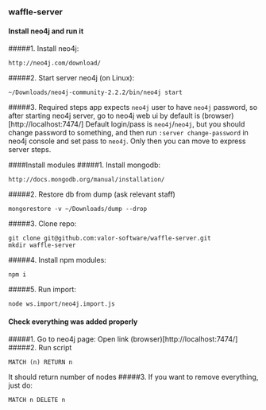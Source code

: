 ### waffle-server

#### Install neo4j and run it

#####1. Install neo4j:
```
http://neo4j.com/download/
```
#####2. Start server neo4j (on Linux):
```
~/Downloads/neo4j-community-2.2.2/bin/neo4j start
```
#####3. Required steps
app expects `neo4j` user to have `neo4j` password,
 so after starting neo4j server, go to neo4j web ui by default is (browser)[http://localhost:7474/]
Default login/pass is `neo4j`/`neo4j`, but you should change password to something,
 and then run `:server change-password` in neo4j console and set pass to `neo4j`.
 Only then you can move to express server steps.

####Install modules
#####1. Install mongodb:
```
http://docs.mongodb.org/manual/installation/
```
#####2. Restore db from dump (ask relevant staff)
```
mongorestore -v ~/Downloads/dump --drop
```
#####3. Clone repo:
```
git clone git@github.com:valor-software/waffle-server.git
mkdir waffle-server
```
#####4. Install npm modules:
```
npm i
```
#####5. Run import:
```
node ws.import/neo4j.import.js
```

#### Check everything was added properly

#####1. Go to neo4j page:
Open link (browser)[http://localhost:7474/]
#####2. Run script
```
MATCH (n) RETURN n
```
It should return number of nodes
#####3. If you want to remove everything, just do:
```
MATCH n DELETE n
```
